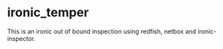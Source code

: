 # ironic_temper

This is an ironic out of bound inspection using redfish, netbox and ironic-inspector.